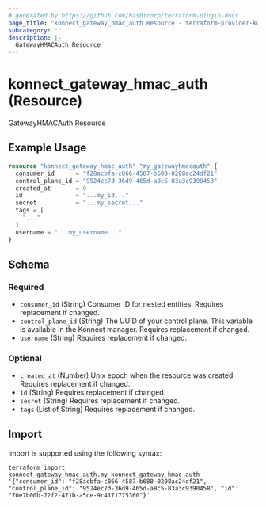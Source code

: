 ```yaml
---
# generated by https://github.com/hashicorp/terraform-plugin-docs
page_title: "konnect_gateway_hmac_auth Resource - terraform-provider-konnect"
subcategory: ""
description: |-
  GatewayHMACAuth Resource
---
```


# konnect_gateway_hmac_auth (Resource)

GatewayHMACAuth Resource

## Example Usage

```terraform
resource "konnect_gateway_hmac_auth" "my_gatewayhmacauth" {
  consumer_id      = "f28acbfa-c866-4587-b688-0208ac24df21"
  control_plane_id = "9524ec7d-36d9-465d-a8c5-83a3c9390458"
  created_at       = 9
  id               = "...my_id..."
  secret           = "...my_secret..."
  tags = [
    "..."
  ]
  username = "...my_username..."
}
```

<!-- schema generated by tfplugindocs -->
## Schema

### Required

- `consumer_id` (String) Consumer ID for nested entities. Requires replacement if changed.
- `control_plane_id` (String) The UUID of your control plane. This variable is available in the Konnect manager. Requires replacement if changed.
- `username` (String) Requires replacement if changed.

### Optional

- `created_at` (Number) Unix epoch when the resource was created. Requires replacement if changed.
- `id` (String) Requires replacement if changed.
- `secret` (String) Requires replacement if changed.
- `tags` (List of String) Requires replacement if changed.

## Import

Import is supported using the following syntax:

```shell
terraform import konnect_gateway_hmac_auth.my_konnect_gateway_hmac_auth '{"consumer_id": "f28acbfa-c866-4587-b688-0208ac24df21", "control_plane_id": "9524ec7d-36d9-465d-a8c5-83a3c9390458", "id": "70e7b00b-72f2-471b-a5ce-9c4171775360"}'
```

